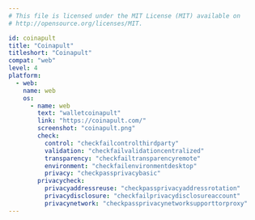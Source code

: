 ```yaml
---
# This file is licensed under the MIT License (MIT) available on
# http://opensource.org/licenses/MIT.

id: coinapult
title: "Coinapult"
titleshort: "Coinapult"
compat: "web"
level: 4
platform:
  - web:
    name: web
    os:
      - name: web
        text: "walletcoinapult"
        link: "https://coinapult.com/"
        screenshot: "coinapult.png"
        check:
          control: "checkfailcontrolthirdparty"
          validation: "checkfailvalidationcentralized"
          transparency: "checkfailtransparencyremote"
          environment: "checkfailenvironmentdesktop"
          privacy: "checkpassprivacybasic"
        privacycheck:
          privacyaddressreuse: "checkpassprivacyaddressrotation"
          privacydisclosure: "checkfailprivacydisclosureaccount"
          privacynetwork: "checkpassprivacynetworksupporttorproxy"
---
```

